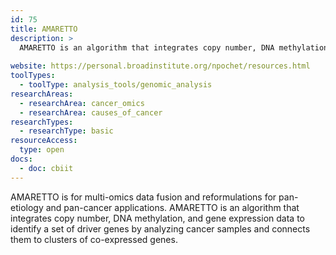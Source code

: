 ```yaml
---
id: 75
title: AMARETTO
description: >
  AMARETTO is an algorithm that integrates copy number, DNA methylation, and gene expression data to identify a set of driver genes by analyzing cancer samples and connects them to clusters of co-expressed genes.
  
website: https://personal.broadinstitute.org/npochet/resources.html
toolTypes:
  - toolType: analysis_tools/genomic_analysis
researchAreas:
  - researchArea: cancer_omics
  - researchArea: causes_of_cancer
researchTypes:
  - researchType: basic
resourceAccess:
  type: open
docs:
  - doc: cbiit
---
```

AMARETTO is for multi-omics data fusion and reformulations for pan-etiology and pan-cancer applications. AMARETTO is an algorithm that integrates copy number, DNA methylation, and gene expression data to identify a set of driver genes by analyzing cancer samples and connects them to clusters of co-expressed genes.
